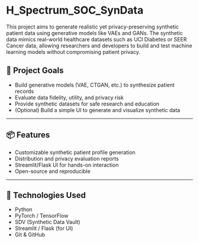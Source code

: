 # H_Spectrum_SOC_SynData
This project aims to generate realistic yet privacy-preserving synthetic patient data using generative models like VAEs and GANs. The synthetic data mimics real-world healthcare datasets such as UCI Diabetes or SEER Cancer data, allowing researchers and developers to build and test machine learning models without compromising patient privacy.

## 🚀 Project Goals
- Build generative models (VAE, CTGAN, etc.) to synthesize patient records
- Evaluate data fidelity, utility, and privacy risk
- Provide synthetic datasets for safe research and education
- (Optional) Build a simple UI to generate and visualize synthetic data

---

## 📦 Features
- Customizable synthetic patient profile generation
- Distribution and privacy evaluation reports
- Streamlit/Flask UI for hands-on interaction
- Open-source and reproducible

---

## 🧠 Technologies Used
- Python  
- PyTorch / TensorFlow  
- SDV (Synthetic Data Vault)  
- Streamlit / Flask (for UI)  
- Git & GitHub  

